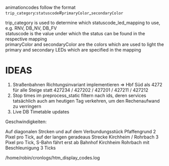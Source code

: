 animationcodes follow the format
`trip_category`:`statuscode`#`primaryColor`_`secondaryColor`

trip_category is used to determine which statuscode_led_mapping to use, e.g. RNV, DB_NV, DB_FV  
statuscode is the value under which the status can be found in the respective mapping   
primaryColor and secondaryColor are the colors which are used to light the primary and secondary LEDs which are specified in the mapping



# IDEAS
1. Straßenbahnen Richtungsinvariant implementieren => Hbf Süd als 4272 für alle Steige statt 427234 / 427202 / 427201 / 427211 / 427212
2. Stop times im preprocess_static filtern nach ids, deren services tatsächlich auch am heutigen Tag verkehren, um den Rechenaufwand zu verringern
3. Live DB Timetable updates




Geschwindigkeiten:

Auf diagonalen Strcken und auf dem Verbundungsstück Pfaffengrund 2 Pixel pro Tick, auf der langen geradeaus Strecke Kirchheim / Rohrbach 3 Pixel pro Tick, S-Bahn fährt erst ab Bahnhof Kirchheim Rohrbach mit Beschleunigung 3 Ticks

/home/robin/cronlogs/htm_display_codes.log